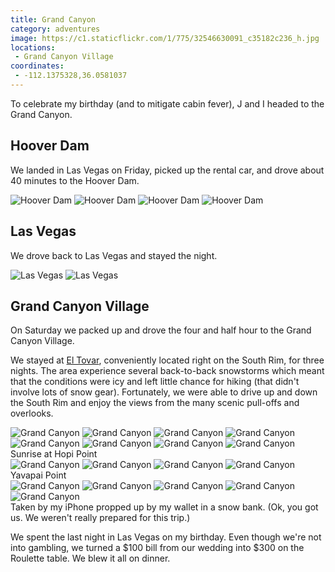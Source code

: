 ```yaml
---
title: Grand Canyon
category: adventures
image: https://c1.staticflickr.com/1/775/32546630091_c35182c236_h.jpg
locations:
 - Grand Canyon Village
coordinates:
 - -112.1375328,36.0581037
---
```


To celebrate my birthday (and to mitigate cabin fever), J and I headed to the Grand Canyon.

## Hoover Dam

We landed in Las Vegas on Friday, picked up the rental car, and drove about 40 minutes to the Hoover Dam.

<div class="photos">
<img src="https://c1.staticflickr.com/1/632/31856611553_6ce040097a_c.jpg" alt="Hoover Dam" class="img-half">
<img src="https://c1.staticflickr.com/1/257/32289801110_ff1e2ef564_c.jpg" alt="Hoover Dam" class="img-half">

<img src="https://c1.staticflickr.com/1/623/32289721740_c6f0fef565_h.jpg" alt="Hoover Dam">

<img src="https://c1.staticflickr.com/1/709/32289770840_966e4d2e8f_h.jpg" alt="Hoover Dam">
</div>


## Las Vegas

We drove back to Las Vegas and stayed the night.

<div class="photos">
<img src="https://c1.staticflickr.com/1/507/32668847565_ec4da9ddcc_h.jpg" alt="Las Vegas" class="img-half">
<img src="https://c1.staticflickr.com/1/303/31856630473_5754cc00b8_h.jpg" alt="Las Vegas" class="img-half">
</div>

## Grand Canyon Village

On Saturday we packed up and drove the four and half hour to the Grand Canyon Village.

We stayed at [El Tovar](http://www.grandcanyonlodges.com/lodging/el-tovar/), conveniently located right on the South Rim, for three nights. The area experience several back-to-back snowstorms which meant that the conditions were icy and left little chance for hiking (that didn't involve lots of snow gear). Fortunately, we were able to drive up and down the South Rim and enjoy the views from the many scenic pull-offs and overlooks.

<div class="photos">

<img src="https://c1.staticflickr.com/1/550/32546663601_8a91bf8059_h.jpg"  alt="Grand Canyon">

<img src="https://c1.staticflickr.com/1/775/32546630091_c35182c236_h.jpg" alt="Grand Canyon">

<img src="https://c1.staticflickr.com/1/738/32289803910_31e9b7cf2c_h.jpg" alt="Grand Canyon">

<img src="https://c1.staticflickr.com/1/282/32628273596_d2ecb121a8_h.jpg" alt="Grand Canyon">

<img src="https://c1.staticflickr.com/1/638/32515978182_be44fcf6c6_h.jpg"  alt="Grand Canyon">

<img src="https://c1.staticflickr.com/1/344/32668865805_9ac3b30001_h.jpg"  alt="Grand Canyon">

<img src="https://c1.staticflickr.com/1/489/32628261016_37dfabc5e4_h.jpg"  alt="Grand Canyon">

<img src="https://c1.staticflickr.com/1/553/32668828545_d595db8ba6_h.jpg"  alt="Grand Canyon">
<div class="caption">Sunrise at Hopi Point</div>

<img src="https://c1.staticflickr.com/1/742/32546728291_10250acb42_h.jpg"  alt="Grand Canyon">

<img src="https://c1.staticflickr.com/1/314/31826227134_63f0c32d66_h.jpg"  alt="Grand Canyon">

<img src="https://c1.staticflickr.com/1/425/32628288486_74db492076_h.jpg"  alt="Grand Canyon">

<img src="https://c1.staticflickr.com/1/709/32668762665_a86b67a358_h.jpg"  alt="Grand Canyon">
<div class="caption">Yavapai Point</div>

<img src="https://c1.staticflickr.com/1/483/32546653881_e3195221ac_h.jpg"  alt="Grand Canyon">

<img src="https://c1.staticflickr.com/1/420/32546679611_34b057d43c_h.jpg"  alt="Grand Canyon">

<img src="https://c1.staticflickr.com/1/638/31856618113_7ab82c38b8_h.jpg"  alt="Grand Canyon">

<img src="https://c1.staticflickr.com/1/597/32289731300_fbb5a3a8cc_h.jpg"  alt="Grand Canyon">

<img src="https://c1.staticflickr.com/1/646/32668858465_77469728b8_b.jpg"  alt="Grand Canyon">
<div class="caption">Taken by my iPhone propped up by my wallet in a snow bank. (Ok, you got us. We weren't really prepared for this trip.)</div>
</div>

We spent the last night in Las Vegas on my birthday. Even though we're not into gambling, we turned a $100 bill from our wedding into $300 on the Roulette table. We blew it all on dinner.
